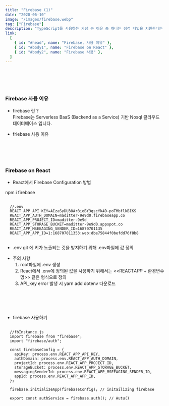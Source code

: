 ```yaml
---
title: "Firebase (1)"
date: "2020-06-10"
image: "/images/firebase.webp"
tag: ["Firebase"]
description: "TypeScript를 사용하는 가장 큰 이유 중 하나는 정적 타입을 지원한다는 것이다. TypeScript는 정적 타입을 지원하므로 컴파일 단계에서 오류를 포착할 수 있는 장점이 있다. 명시적인 정적 타입 지정은 개발자의 의도를 명확하게 코드로 기술할 수 있다."
link:
  [
    { id: "#head", name: "Firebase, 사용 이유" },
    { id: "#body1", name: "Firebase on React" },
    { id: "#body2", name: "Firebase 사용" },
  ]
---
```


### <a name="head"></a>

<br/><br/><br/>

### Firebase 사용 이유

- firebase 란 ?  
  Firebase는 Serverless BaaS (Backend as a Service) 기반 Nosql 클라우드 데이터베이스 입니다.

- friebase 사용 이유

### <a name="body1"></a>

<br/><br/><br/>

### Firebase on React

- React에서 Firebase Configuration 방법

npm i firebase

<pre>
  <code>
  //.env
  REACT_APP_API_KEY=AIzaSyDU38Ar8ioBY3qscYk4D-poTMbflkBIKS
  REACT_APP_AUTH_DOMAIN=maditter-9e9d0.firebaseapp.co
  REACT_APP_PROJECT_ID=maditter-9e9d
  REACT_APP_STORAGE_BUCKET=maditter-9e9d0.appspot.co
  REACT_APP_MSEEAGING_SENDER_ID=16870701135
  REACT_APP_APP_ID=1:168707011353:web:dbe75844f0befdd76f8b8
  </code>
</pre>

- .env
  git 에 키가 노출되는 것을 방지하기 위해 .env파일에 값 정의

* 주의 사항
  1. root파일에 .env 생성
  2. React에서 .env에 정의된 값을 사용하기 위해서는 <<REACT*APP* + 환경변수명>> 같은 형식으로 정의
  3. API_key error 발생 시 yarn add dotenv 다운로드

### <a name="body2"></a>

<br/><br/><br/>

- firebase 사용하기

<pre>
  <code>
  //fbInstance.js
  import firebase from "firebase";
  import "firebase/auth";

  const firebaseConfig = {
    apiKey: process.env.REACT_APP_API_KEY,
    authDomain: process.env.REACT_APP_AUTH_DOMAIN,
    projectId: process.env.REACT_APP_PROJECT_ID,
    storageBucket: process.env.REACT_APP_STORAGE_BUCKET,
    messagingSenderId: process.env.REACT_APP_MSEEAGING_SENDER_ID,
    appId: process.env.REACT_APP_APP_ID,
  };
  
  firebase.initializeApp(firebaseConfig); // initailizing firebase

  export const authService = firebase.auth(); // Autu()
  </code>
</pre>
